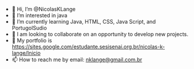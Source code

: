 - 👋 Hi, I’m @NicolasKLange
- 👀 I’m interested in java
- 🌱 I’m currently learning Java, HTML, CSS, Java Script, and PortugolSudio
- 💞️ I am looking to collaborate on an opportunity to develop new projects.
- 📓 My portfolio is https://sites.google.com/estudante.sesisenai.org.br/nicolas-k-lange/Inicio
- 📫 How to reach me by email: nklange@gmail.com.br 

<!---
NicolasKLange/NicolasKLange is a ✨ special ✨ repository because its `README.md` (this file) appears on your GitHub profile.
You can click the Preview link to take a look at your changes.
--->

